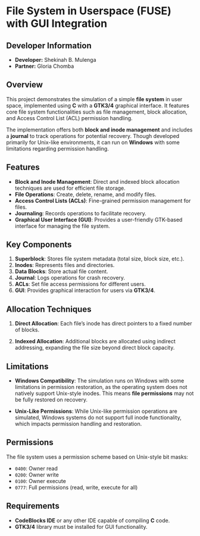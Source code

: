 # File System in Userspace (FUSE) with GUI Integration

## Developer Information
- **Developer:** Shekinah B. Mulenga
- **Partner:** Gloria Chomba

## Overview

This project demonstrates the simulation of a simple **file system** in user space, implemented using **C** with a **GTK3/4** graphical interface. It features core file system functionalities such as file management, block allocation, and Access Control List (ACL) permission handling.

The implementation offers both **block and inode management** and includes a **journal** to track operations for potential recovery. Though developed primarily for Unix-like environments, it can run on **Windows** with some limitations regarding permission handling.

## Features
- **Block and Inode Management**: Direct and indexed block allocation techniques are used for efficient file storage.
- **File Operations**: Create, delete, rename, and modify files.
- **Access Control Lists (ACLs)**: Fine-grained permission management for files.
- **Journaling**: Records operations to facilitate recovery.
- **Graphical User Interface (GUI)**: Provides a user-friendly GTK-based interface for managing the file system.

## Key Components
1. **Superblock**: Stores file system metadata (total size, block size, etc.).
2. **Inodes**: Represents files and directories.
3. **Data Blocks**: Store actual file content.
4. **Journal**: Logs operations for crash recovery.
5. **ACLs**: Set file access permissions for different users.
6. **GUI**: Provides graphical interaction for users via **GTK3/4**.

## Allocation Techniques
1. **Direct Allocation**: Each file’s inode has direct pointers to a fixed number of blocks.
   
2. **Indexed Allocation**: Additional blocks are allocated using indirect addressing, expanding the file size beyond direct block capacity.

## Limitations
- **Windows Compatibility**: 
   The simulation runs on Windows with some limitations in permission restoration, as the operating system does not natively support Unix-style inodes. This means **file permissions** may not be fully restored on recovery.
   
- **Unix-Like Permissions**: 
   While Unix-like permission operations are simulated, Windows systems do not support full inode functionality, which impacts permission handling and restoration.

## Permissions
The file system uses a permission scheme based on Unix-style bit masks:
- `0400`: Owner read
- `0200`: Owner write
- `0100`: Owner execute
- `0777`: Full permissions (read, write, execute for all)

## Requirements
- **CodeBlocks IDE** or any other IDE capable of compiling **C** code.
- **GTK3/4** library must be installed for GUI functionality.

